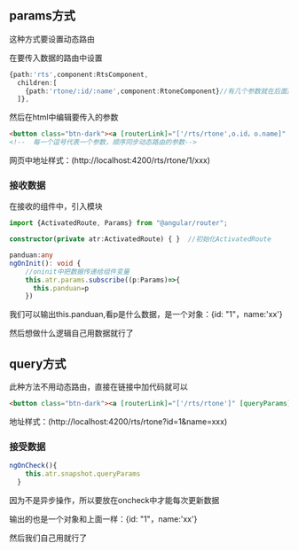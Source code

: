 ## params方式

这种方式要设置动态路由

在要传入数据的路由中设置

```typescript
{path:'rts',component:RtsComponent,
  children:[
    {path:'rtone/:id/:name',component:RtoneComponent}//有几个参数就在后面加就好了
  ]},
```

然后在html中编辑要传入的参数

```html
<button class="btn-dark"><a [routerLink]="['/rts/rtone',o.id，o.name]" >{{o.name}}</a> </button>
<!--  每一个逗号代表一个参数，顺序同步动态路由的参数-->
```

网页中地址样式：(http://localhost:4200/rts/rtone/1/xxx)

### 接收数据

在接收的组件中，引入模块

```typescript
import {ActivatedRoute, Params} from "@angular/router";

constructor(private atr:ActivatedRoute) { }  //初始化ActivatedRoute

panduan:any
ngOnInit(): void {
    //oninit中把数据传递给组件变量
    this.atr.params.subscribe((p:Params)=>{
      this.panduan=p
    })    
```

我们可以输出this.panduan,看p是什么数据，是一个对象：{id: "1"，name:'xx'}

然后想做什么逻辑自己用数据就行了



## query方式

此种方法不用动态路由，直接在链接中加代码就可以

```html
<button class="btn-dark"><a [routerLink]="['/rts/rtone']" [queryParams]="{id:'1',name:'xxx'}" >{{o.name}}</a> </button>
```

地址样式：(http://localhost:4200/rts/rtone?id=1&name=xxx)

### 接受数据

```typescript
ngOnCheck(){
    this.atr.snapshot.queryParams
  }
```

因为不是异步操作，所以要放在oncheck中才能每次更新数据

输出的也是一个对象和上面一样：{id: "1"，name:'xx'}

然后我们自己用就行了
